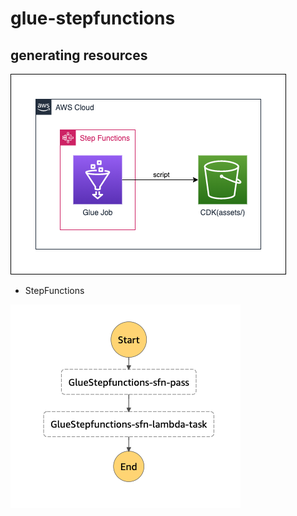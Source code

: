# glue-stepfunctions

## generating resources

![image](./pics/aws-cdk-small-examples-glue_stepfunctions.png)


* StepFunctions

![image](./pics/stepfunctions_graph.png)
